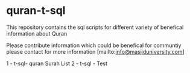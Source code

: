 # quran-t-sql
This repository contains the sql scripts for different variety of benefical information about Quran

Please contribute information which could be benefical for communtiy
please contact for more information
[mailto:info@masjiduniversity.com]


1 - t-sql- quran Surah List 
2 - t-sql - Test
